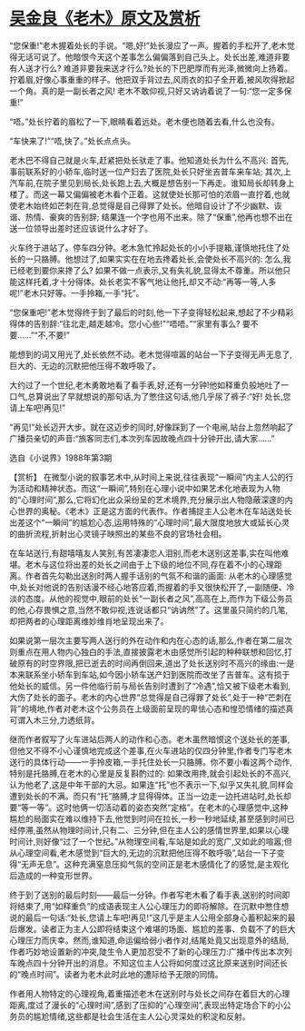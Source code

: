 # [吴金良《老木》原文及赏析](https://www.vrrw.net/wx/15252.html)

“您保重!”老木握着处长的手说。“嗯,好!”处长漫应了一声。握着的手松开了,老木觉得无话可说了。他暗恨今天这个差事怎么偏偏落到自己头上。处长出差,难道非要有人送才行么? 难道非要我来送才行么?处长的下巴肥厚而有光泽,微微向上扬着。拧着眉,好像心事重重的样子。他把双手背过去,风雨衣的扣子全开着,被风吹得掀起一个角。真的是一副长者之风! 老木不敢仰视,只好又讷讷着说了一句:“您一定多保重!”

“唔。”处长拧着的眉松了一下,眼睛看着远处。老木便也随着去看,什么也没有。

“车快来了!”“唔,快了。”处长点点头。

老木巴不得自己就是火车,赶紧把处长驮走了事。他知道处长为什么不高兴: 首先,事前联系好的小轿车,临时送一位产妇去了医院,处长只好坐吉普车来车站; 其次,上汽车前,在院子里见到局长,处长跑上去,大概是想告别一下再走。谁知局长却转身上楼了。而这一幕又偏偏被老木看个正着。这就使处长那可怕的浓眉一直拧着,也就使老木始终如芒刺在背,总觉得是自己得罪了处长。他暗自设计了不少幽默、诙谐、热情、豪爽的告别辞; 结果连一个字也用不出来。除了“保重”,他再也想不出在送一位领导出差时还应该说什么才好了。

火车终于进站了。停车四分钟。老木急忙拎起处长的小小手提箱,谨慎地托住了处长的一只胳膊。他想过了,如果实实在在地去搀着处长,会使处长不高兴的: 怎么,我已经老到要你来搀了么? 如果不做一点表示,又有失礼貌,显得太不尊重。所以他只能这样托着,才十分得体。处长老实不客气地让他托,却又不动:“再等一等,人多呢!”老木只好等。一手拎箱,一手“托”。

“您保重吧!”老木觉得终于到了最后的时刻,他一下子变得轻松起来,想起了不少精彩得体的告别辞:“往北走,越走越冷。您小心些!”“唔唔。”“家里有事么? 要不要……”“不,不要!”

能想到的词又用光了,处长依然不动。老木觉得喧嚣的站台一下子变得无声无息了,巨大的、无边的沉默把他压得不敢呼吸了。

大约过了一个世纪,老木勇敢地看了看手表,好,还有一分钟!他如释重负般地吐了一口气,总算说出了早就想说的那句话,为了憋住这句话,他几乎尿了裤子:“好! 处长,您请上车吧!再见!”

“再见!”处长迈开大步。就在这迈步的同时,好像踩到了一个电闸,站台上忽然响起了广播员亲切的声音:“旅客同志们,本次列车因故晚点四十分钟开出,请大家……”

选自《小说界》1988年第3期



【赏析】 在微型小说的叙事艺术中,从时间上来说,往往表现“一瞬间”内主人公的行为活动和精神状态。而这“一瞬间”,特别在心理小说中如果艺术化地表现为人物的“心理时间”,那么,它将幻化出众采纷呈的艺术境界,充分展示出人物隐蔽深邃的内心世界的奥秘。《老木》正是这方面的代表作。作者捕捉主人公老木在车站送处长出差这个“一瞬间”的尴尬心态,运用特殊的“心理时间”,最大限度地放大或延长心灵的曲折流程,折射出心灵镜子映照出的某些不良的官场社会相。

在车站送行,有甜嘻嘻友人笑别,有苦凄凄恋人泪别,而老木送别这差事,实在叫他难堪。老木与这位将出差的处长之间由于上下级的地位不同,存在着不小的心理距离。作者首先勾勒出送别时两人握手话别的气氛不和谐的画面: 从老木的心理感觉中,处长对他说的告别话漫不经心地答应着,而握着的手又很快松开了,一副随便、冷淡的态度。从他的视觉中,眼前的处长“一副长者之风”,高高在上,而作为下级公务员的他,心存畏惧之意,当然不敢仰视,连说话都只“讷讷然”了。这里虽只简约的几笔,却把两者的心理距离维妙维肖地呈现出来了。

如果说第一层次主要写两人送行的外在动作和内在心态的话,那么,作者在第二层次则重点在用人物内心独白的手法,直接披露老木由感觉所引起的种种联想和回忆,打破原有的时空界限,把已逝去的时间再倒回来,道出了处长送别时不高兴的缘由:一是本来联系坐小轿车到车站,如今因小轿车送产妇到医院而改坐了吉普车。这有损于他处长的威信。另一件他临行前与局长告别时遭到了“冷遇”,恰又被下级老木看到,大伤了处长的面子。老木的内心世界“总觉得是自己得罪了处长”,处于一种“芒刺在背”的境地,作者对老木这个公务员在上级面前呈现的卑怯心态和惶恐情绪的描述真可谓入木三分,力透纸背。

继而作者叙写了火车进站后两人的动作和心态。老木虽然暗恨这个送处长的差事,但他又不得不小心谨慎地完成这个差事,在火车进站的仅四分钟里,作者专门写老木送行的具体行动——一手拎皮箱,一手托住处长一只胳膊。你不要小看这两个动作,特别是托胳膊,在老木的心里是反复斟酌过的: 如果改用搀,就会引起处长的不高兴,认为他老了,这是中年干部的大忌。如果连“托”也不表示一下,似乎又失礼貌,同样会遭到处长的不满。而只有“托”胳膊,才显得得体。正当一边走一边托进站时,处长却要“等一等”。这时他俩一切活动着的姿态突然“定格”。在老木的心理感觉中,这种尴尬的局面实在难以维持下去,他觉到时间在拉长,一秒一秒地延续,甚至感到时间已经停滞,虽然从物理时间计,只有二、三分钟,但在主人公的感情世界里,如果以心理时间计,则好像“过了一个世纪。”从物理空间看,车站是如此的宽广,又如此的喧嚣;但从心理空间看,老木感觉到“巨大的,无边的沉默把他压得不敢呼吸”,站台一下子变得“无声无息”。这种充满窒息压抑气氛的空间正是老木感情化了的感觉,是主观化后造成的一种变形世界。

终于到了送别的最后时刻——最后一分钟。作者写老木看了看手表,送别的时间即将结束了,用“如释重负”的成语表现主人公心理压力的即将解除。在沉默中憋住想说的最后一句话:“处长,您请上车吧!再见!”这几乎是主人公用全部身心蓄积起来的最后爆发。读者正为主人公即将结束这个难堪的场面、尴尬的差事、负载不了的巨大心理压力而庆幸。然而,谁知道,命运偏给弱小者作对,结尾处竟又出现意外的结局,作者巧妙地设置新的冲突,陡生令人更加忍受不了新的心理压力:广播中传出本次列车晚点四十分钟开出的消息。不知这位主人公将如何度过这比原来送别时间还长的“晚点时间”。读者为老木此时此地的遭际给予无限的同情。

作者用人物特定的心理视角,着重描述老木在送别时与处长之间存在着巨大的心理距离,度过了漫长的“心理时间”,感到了压抑的“心理空间”,表现出特定场合下的小公务员的尴尬情绪,这些都是社会生活在主人公心灵深处的积淀和反射。

